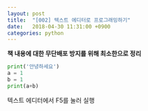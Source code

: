 ```yaml
---
layout: post
title:  "[002] 텍스트 에디터로 프로그래밍하기"
date:   2018-04-30 11:31:00 +0900
categories: python
---
```


**책 내용에 대한 무단배포 방지를 위해 최소한으로 정리**

```python
print('안녕하세요')
a = 1
b = 1
print(a+b)
```

텍스트 에디터에서 F5를 눌러 실행